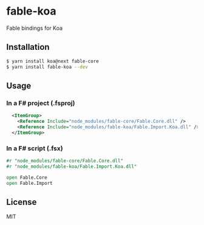 # fable-koa

Fable bindings for Koa

## Installation

```sh
$ yarn install koa@next fable-core
$ yarn install fable-koa --dev
```

## Usage

### In a F# project (.fsproj)

```xml
  <ItemGroup>
    <Reference Include="node_modules/fable-core/Fable.Core.dll" />
    <Reference Include="node_modules/fable-koa/Fable.Import.Koa.dll" />
  </ItemGroup>
```

### In a F# script (.fsx)

```fsharp
#r "node_modules/fable-core/Fable.Core.dll"
#r "node_modules/fable-koa/Fable.Import.Koa.dll"

open Fable.Core
open Fable.Import
```

## License

MIT
